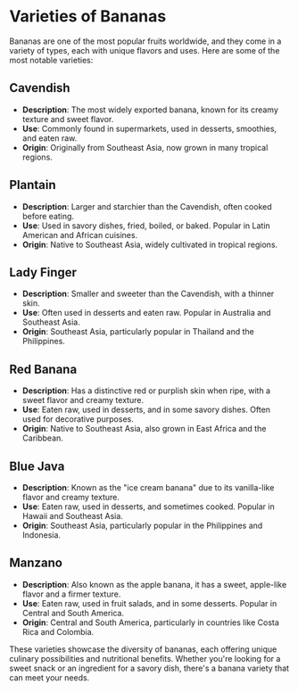 # Varieties of Bananas

Bananas are one of the most popular fruits worldwide, and they come in a variety of types, each with unique flavors and uses. Here are some of the most notable varieties:

## Cavendish
- **Description**: The most widely exported banana, known for its creamy texture and sweet flavor.
- **Use**: Commonly found in supermarkets, used in desserts, smoothies, and eaten raw.
- **Origin**: Originally from Southeast Asia, now grown in many tropical regions.

## Plantain
- **Description**: Larger and starchier than the Cavendish, often cooked before eating.
- **Use**: Used in savory dishes, fried, boiled, or baked. Popular in Latin American and African cuisines.
- **Origin**: Native to Southeast Asia, widely cultivated in tropical regions.

## Lady Finger
- **Description**: Smaller and sweeter than the Cavendish, with a thinner skin.
- **Use**: Often used in desserts and eaten raw. Popular in Australia and Southeast Asia.
- **Origin**: Southeast Asia, particularly popular in Thailand and the Philippines.

## Red Banana
- **Description**: Has a distinctive red or purplish skin when ripe, with a sweet flavor and creamy texture.
- **Use**: Eaten raw, used in desserts, and in some savory dishes. Often used for decorative purposes.
- **Origin**: Native to Southeast Asia, also grown in East Africa and the Caribbean.

## Blue Java
- **Description**: Known as the "ice cream banana" due to its vanilla-like flavor and creamy texture.
- **Use**: Eaten raw, used in desserts, and sometimes cooked. Popular in Hawaii and Southeast Asia.
- **Origin**: Southeast Asia, particularly popular in the Philippines and Indonesia.

## Manzano
- **Description**: Also known as the apple banana, it has a sweet, apple-like flavor and a firmer texture.
- **Use**: Eaten raw, used in fruit salads, and in some desserts. Popular in Central and South America.
- **Origin**: Central and South America, particularly in countries like Costa Rica and Colombia.

These varieties showcase the diversity of bananas, each offering unique culinary possibilities and nutritional benefits. Whether you're looking for a sweet snack or an ingredient for a savory dish, there's a banana variety that can meet your needs.

